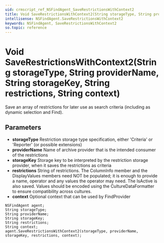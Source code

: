 ```yaml
---
uid: crmscript_ref_NSFindAgent_SaveRestrictionsWithContext2
title: Void SaveRestrictionsWithContext2(String storageType, String providerName, String storageKey, String restrictions, String context)
intellisense: NSFindAgent.SaveRestrictionsWithContext2
keywords: NSFindAgent, SaveRestrictionsWithContext2
so.topic: reference
---
```


# Void SaveRestrictionsWithContext2(String storageType, String providerName, String storageKey, String restrictions, String context)

Save an array of restrictions for later use as search criteria (including as dynamic selection and Find).

## Parameters

* **storageType** Restriction storage type specification, either 'Criteria' or 'Reporter' (or possible extensions)
* **providerName** Name of archive provider that is the intended consumer of the restrictions
* **storageKey** Storage key to be interpreted by the restriction storage provider, when it saves the restrictions as criteria
* **restrictions** String of restrictions. The ColumnInfo member and the DisplayValues members need NOT be populated; it is enough to provide a name, operator and any values the operator may need. The IsActive is also saved. Values should be encoded using the CultureDataFormatter to ensure compatibility across cultures.
* **context** Optional context that can be used by FindProvider

```crmscript
NSFindAgent agent;
String storageType;
String providerName;
String storageKey;
String restrictions;
String context;
agent.SaveRestrictionsWithContext2(storageType, providerName, storageKey, restrictions, context);
```

